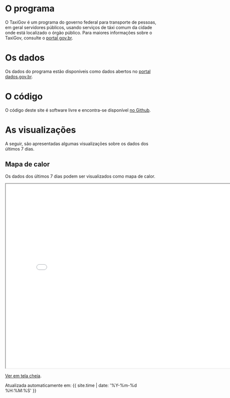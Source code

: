 # O programa

O TaxiGov é um programa do governo federal para transporte de pessoas,
em geral servidores públicos, usando serviços de táxi comum da cidade
onde está localizado o órgão público. Para maiores informações sobre o
TaxiGov, consulte o
[portal gov.br](https://www.gov.br/economia/pt-br/assuntos/gestao/central-de-compras/taxigov).

# Os dados

Os dados do programa estão disponíveis como dados abertos no
[portal dados.gov.br](https://dados.gov.br/dataset/corridas-do-taxigov).

# O código

O código deste site é software livre e encontra-se disponível
[no Github](https://github.com/economiagovbr/taxigovviz).

# As visualizações

A seguir, são apresentadas algumas visualizações sobre os dados dos
últimos 7 dias.

## Mapa de calor

Os dados dos últimos 7 dias podem ser visualizados como mapa de calor.

<iframe
    src="maps/heatmap.html"
    title="mapa de calor"
    width="800"
    height="600">
</iframe>

[Ver em tela cheia](maps/heatmap.html).

Atualizada automaticamente em: {{ site.time | date: '%Y-%m-%d %H:%M:%S' }}
